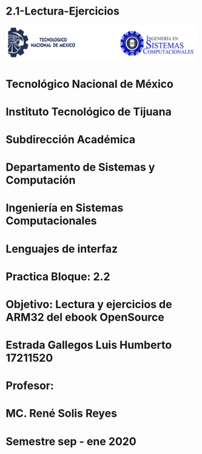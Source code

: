 # 2.1-Lectura-Ejercicios
![](portadatcnm.png)

#    Tecnológico Nacional de México
#   Instituto Tecnológico de Tijuana
#        Subdirección Académica

# Departamento de Sistemas y Computación
# Ingeniería en Sistemas Computacionales
# Lenguajes de interfaz 

# Practica Bloque: 2.2
# Objetivo: Lectura y ejercicios de ARM32 del ebook OpenSource

# Estrada Gallegos Luis Humberto 17211520
   

# Profesor:
# MC. René Solis Reyes
# Semestre sep - ene 2020
